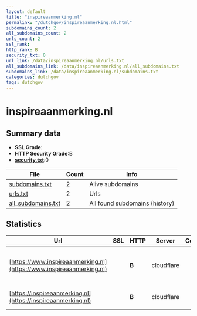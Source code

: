 ```yaml
---
layout: default
title: "inspireaanmerking.nl"
permalink: "/dutchgov/inspireaanmerking.nl.html"
subdomains_count: 2
all_subdomains_count: 2
urls_count: 2
ssl_rank: 
http_rank: B
security_txt: 0
url_link: /data/inspireaanmerking.nl/urls.txt
all_subdomains_link: /data/inspireaanmerking.nl/all_subdomains.txt
subdomains_link: /data/inspireaanmerking.nl/subdomains.txt
categories: dutchgov
tags: dutchgov
---
```



# inspireaanmerking.nl
## Summary data


 - **SSL Grade**:
 - **HTTP Security Grade**:B
 - **[security.txt](https://www.digitaleoverheid.nl/nieuws/standaard-security-txt-nu-verplicht-voor-overheid/)**:0


| File       | Count | Info |
|------------|-------|------|
|[subdomains.txt](/DutchGovScope/data/inspireaanmerking.nl/subdomains.txt)|2|Alive subdomains|
|[urls.txt](/DutchGovScope/data/inspireaanmerking.nl/urls.txt)|2|Urls|
|[all_subdomains.txt](/DutchGovScope/data/inspireaanmerking.nl/all_subdomains.txt)|2|All found subdomains (history)|


## Statistics


| Url | SSL | HTTP | Server | Cookie | HSTS | CORS | CTO | CSP | XFO | XXP | RP |FP| Tech |Title |
|--------|-------|-------|------|------|------|------|------|------|------|------|------|------|------|------|
|[https://www.inspireaanmerking.nl](https://www.inspireaanmerking.nl)| | **B**|cloudflare| |:white_check_mark: | | | | :white_check_mark: | | :white_check_mark: | |Cloudflare Drupal:10 HSTS HTTP/3 PHP|Home | INSPIRE A...|
|[https://inspireaanmerking.nl](https://inspireaanmerking.nl)| | **B**|cloudflare| |:white_check_mark: | | | | :white_check_mark: | | :white_check_mark: | |Cloudflare HSTS HTTP/3|308 Permanent Re...|

